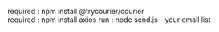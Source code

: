 required : npm install @trycourier/courier  
required : npm install axios
run : node send.js - your email list
